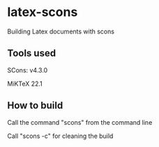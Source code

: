 # latex-scons
Building Latex documents with scons

## Tools used
SCons: v4.3.0

MiKTeX 22.1

## How to build
Call the command "scons" from the command line

Call "scons -c" for cleaning the build